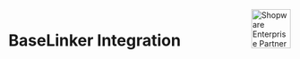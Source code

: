 <img align="right" alt="Shopware Enterprise Partner" src="https://crehler.com/uploads/media/1920x/07/237-shopware-6-icon.png" width="auto" height="70px">

# BaseLinker Integration

